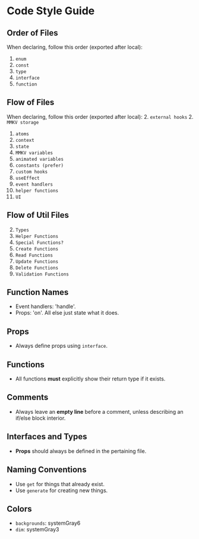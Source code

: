 # Code Style Guide

## Order of Files  
When declaring, follow this order (exported after local):
1. `enum`
2. `const`
3. `type`
4. `interface`
5. `function`

## Flow of Files 
When declaring, follow this order (exported after local):
2. `external hooks`
2. `MMKV storage`
1. `atoms`
2. `context`
3. `state`
4. `MMKV variables`
4. `animated variables`
6. `constants (prefer)`
6. `custom hooks`
5. `useEffect`
4. `event handlers`
1. `helper functions`
7. `UI`

## Flow of Util Files 
2. `Types`
2. `Helper Functions`
1. `Special Functions?`
6. `Create Functions`
4. `Read Functions`
6. `Update Functions`
4. `Delete Functions`
6. `Validation Functions`

## Function Names
- Event handlers: 'handle'. 
- Props: 'on'. 
All else just state what it does.

## Props  
- Always define props using `interface`.

## Functions
- All functions **must** explicitly show their return type if it exists.

## Comments  
- Always leave an **empty line** before a comment, unless describing an if/else block interior.

## Interfaces and Types  
- **Props** should always be defined in the pertaining file.

## Naming Conventions  
- Use `get` for things that already exist.  
- Use `generate` for creating new things.

## Colors
- `backgrounds`: systemGray6  
- `dim`: systemGray3